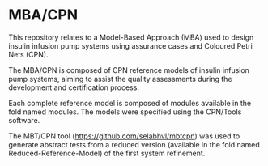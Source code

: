 # MBA/CPN
This repository relates to a Model-Based Approach (MBA) used to design insulin infusion pump systems using assurance cases and Coloured Petri Nets (CPN).

The MBA/CPN is composed of CPN reference models of insulin infusion pump systems, aiming to assist the quality assessments during the development and certification process. 

Each complete reference model is composed of modules available in the fold named modules. The models were specified using the CPN/Tools software.

The MBT/CPN tool (https://github.com/selabhvl/mbtcpn) was used to generate abstract tests from a reduced version (available in the fold named Reduced-Reference-Model) of the first system refinement.
